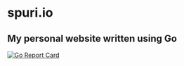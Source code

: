 # spuri.io
## My personal website written using Go

[![Go Report Card](https://goreportcard.com/badge/github.com/sameer/spuri.io)](https://goreportcard.com/report/github.com/sameer/spuri.io)
